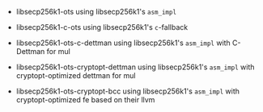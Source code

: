 
- libsecp256k1-ots                          using libsecp256k1's `asm_impl`
- libsecp256k1-c-ots                        using libsecp256k1's `c`-fallback

- libsecp256k1-ots-c-dettman                using libsecp256k1's `asm_impl` with C-Dettman  for mul
- libsecp256k1-ots-cryptopt-dettman         using libsecp256k1's `asm_impl` with cryptopt-optimized dettman  for mul

- libsecp256k1-ots-cryptopt-bcc             using libsecp256k1's `asm_impl` with cryptopt-optimized fe based on their llvm
